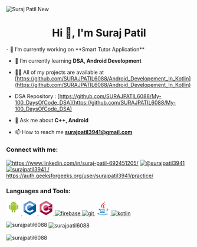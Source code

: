 ![Suraj Patil New](https://user-images.githubusercontent.com/78692972/150284093-cf607662-63a0-49c2-aaa9-9bf7f44536f4.jpg)
<h1 align="center">Hi 👋, I'm Suraj Patil</h1>
- 🔭 I’m currently working on **Smart Tutor Application**

- 🌱 I’m currently learning **DSA, Android Development**

- 👨‍💻 All of my projects are available at [https://github.com/SURAJPATIL6088/Android_Developement_In_Kotlin](https://github.com/SURAJPATIL6088/Android_Developement_In_Kotlin)
- DSA Repository : [https://github.com/SURAJPATIL6088/My-100_DaysOfCode_DSA](https://github.com/SURAJPATIL6088/My-100_DaysOfCode_DSA)
- 💬 Ask me about **C++, Android**

- 📫 How to reach me **surajpatil3941@gmail.com**

<h3 align="left">Connect with me:</h3>
<p align="left">
<a href="https://linkedin.com/in/https://www.linkedin.com/in/suraj-patil-692451205/" target="blank"><img align="center" src="https://raw.githubusercontent.com/rahuldkjain/github-profile-readme-generator/master/src/images/icons/Social/linked-in-alt.svg" alt="https://www.linkedin.com/in/suraj-patil-692451205/" height="30" width="40" /></a>
<a href="https://www.hackerearth.com/@surajpatil3941" target="blank"><img align="center" src="https://raw.githubusercontent.com/rahuldkjain/github-profile-readme-generator/master/src/images/icons/Social/hackerearth.svg" alt="@surajpatil3941" height="30" width="40" /></a>
<a href="https://auth.geeksforgeeks.org/user/surajpatil3941 / https://auth.geeksforgeeks.org/user/surajpatil3941/practice/" target="blank"><img align="center" src="https://raw.githubusercontent.com/rahuldkjain/github-profile-readme-generator/master/src/images/icons/Social/geeks-for-geeks.svg" alt="surajpatil3941 / https://auth.geeksforgeeks.org/user/surajpatil3941/practice/" height="30" width="40" /></a>
</p>

<h3 align="left">Languages and Tools:</h3>
<p align="left"> <a href="https://developer.android.com" target="_blank" rel="noreferrer"> <img src="https://raw.githubusercontent.com/devicons/devicon/master/icons/android/android-original-wordmark.svg" alt="android" width="40" height="40"/> </a> <a href="https://www.cprogramming.com/" target="_blank" rel="noreferrer"> <img src="https://raw.githubusercontent.com/devicons/devicon/master/icons/c/c-original.svg" alt="c" width="40" height="40"/> </a> <a href="https://www.w3schools.com/cpp/" target="_blank" rel="noreferrer"> <img src="https://raw.githubusercontent.com/devicons/devicon/master/icons/cplusplus/cplusplus-original.svg" alt="cplusplus" width="40" height="40"/> </a> <a href="https://firebase.google.com/" target="_blank" rel="noreferrer"> <img src="https://www.vectorlogo.zone/logos/firebase/firebase-icon.svg" alt="firebase" width="40" height="40"/> </a> <a href="https://git-scm.com/" target="_blank" rel="noreferrer"> <img src="https://www.vectorlogo.zone/logos/git-scm/git-scm-icon.svg" alt="git" width="40" height="40"/> </a> <a href="https://www.java.com" target="_blank" rel="noreferrer"> <img src="https://raw.githubusercontent.com/devicons/devicon/master/icons/java/java-original.svg" alt="java" width="40" height="40"/> </a> <a href="https://kotlinlang.org" target="_blank" rel="noreferrer"> <img src="https://www.vectorlogo.zone/logos/kotlinlang/kotlinlang-icon.svg" alt="kotlin" width="40" height="40"/> </a> </p>

<p><img align="left" src="https://github-readme-stats.vercel.app/api/top-langs?username=surajpatil6088&show_icons=true&locale=en&layout=compact" alt="surajpatil6088" /></p>

<p>&nbsp;<img align="center" src="https://github-readme-stats.vercel.app/api?username=surajpatil6088&show_icons=true&locale=en" alt="surajpatil6088" /></p>

<p><img align="center" src="https://github-readme-streak-stats.herokuapp.com/?user=surajpatil6088&" alt="surajpatil6088" /></p>

<!---
SURAJPATIL6088/SURAJPATIL6088 is a ✨ special ✨ repository because its `README.md` (this file) appears on your GitHub profile.
You can click the Preview link to take a look at your changes.
--->
